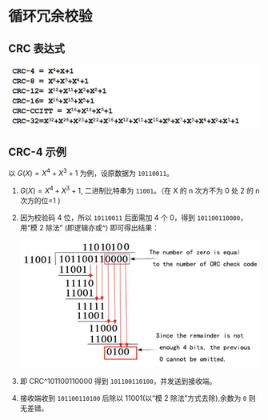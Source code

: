 # 循环冗余校验

## CRC 表达式

![CRC-function](./_images/CRC-function.jpg)

## CRC-4 示例

以 $G(X)=X^4 + X^3 + 1$ 为例，设原数据为 `10110011`。

1. $G(X)=X^4 + X^3 + 1$, 二进制比特串为 `11001`。（在 X 的 n 次方不为 0 处 2 的 n 次方的位=1 )

2. 因为校验码 4 位，所以 `10110011` 后面需加 4 个 0，得到 `101100110000`，用“模 2 除法” (即逻辑亦或^) 即可得出结果：

   ![CRC-4-EX](./_images/CRC-4-EX.png)

3. 即 CRC^101100110000 得到 `101100110100`，并发送到接收端。

4. 接收端收到 `101100110100` 后除以 11001(以“模 2 除法”方式去除),余数为 `0` 则无差错。
